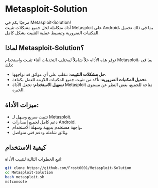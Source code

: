 # Metasploit-Solution

مرحبًا بكم في Metasploit-Solution!  
أداة متكاملة لحل جميع مشكلات تثبيت Metasploit على Android، بما في ذلك تحميل المكتبات الضرورية وتبسيط عملية التثبيت بشكل كامل.

## لماذا Metasploit-Solution؟

توفر هذه الأداة حلاً شاملاً لمختلف التحديات أثناء تثبيت واستخدام Metasploit، بما في ذلك:

- **حل مشكلات التثبيت**: تتغلب على أي عوائق قد تواجهها.
- **تحميل المكتبات الضرورية**: تأكد من تثبيت جميع المكتبات اللازمة للعمل بكفاءة.
- **تسهيل الاستخدام**: تجعل الأداة Metasploit متاحة للجميع، بغض النظر عن مستوى الخبرة.

## ميزات الأداة:

- تثبيت سريع وسهل لـ Metasploit.
- دعم كامل لجميع إصدارات Android.
- واجهة مستخدم بديهية وسهلة الاستخدام.
- وثائق شاملة ودعم فني متواصل.

## كيفية الاستخدام

اتبع الخطوات التالية لتثبيت الأداة:

```bash
git clone https://github.com/Frost0001/Metasploit-Solution
cd Metasploit-Solution
bash metasploit.sh
msfconsole
